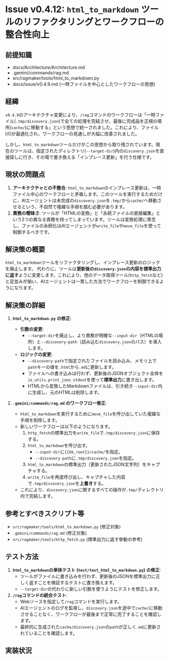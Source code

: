 # Issue v0.4.12: `html_to_markdown` ツールのリファクタリングとワークフローの整合性向上

## 前提知識
- docs/Architecture/Architecture.md
- .gemini/commands/rag.md
- src/ragmaker/tools/html_to_markdown.py
- docs/issue/v0.4.9.md (一時ファイルを中心としたワークフローの思想)

## 経緯
`v0.4.9`のアーキテクチャ変更により、`/rag`コマンドのワークフローは「一時ファイル(`.tmp/discovery.json`)で全ての処理を完結させ、最後に完成品を正規の場所(`cache/`)に移動する」という思想で統一されました。これにより、ファイルI/Oが最適化され、ワークフローの見通しが大幅に改善されました。

しかし、`html_to_markdown`ツールだけがこの思想から取り残されています。現在のツールは、指定されたディレクトリ(`--target-dir`)内の`discovery.json`を直接探しに行き、その場で書き換える「インプレース更新」を行う仕様です。

## 現状の問題点
1.  **アーキテクチャとの不整合**: `html_to_markdown`のインプレース更新は、一時ファイル中心のワークフローと矛盾します。このツールを実行するためだけに、AIエージェントは未完成の`discovery.json`を`.tmp/`から`cache/`へ移動させるという、不自然で複雑な手順を踏む必要があります。
2.  **責務の曖昧さ**: ツールが「HTMLの変換」と「永続ファイルの直接編集」という2つの異なる責務を持ってしまっています。ツールは変換処理に専念し、ファイルの永続化はAIエージェントが`write_file`や`move_file`を使って制御するべきです。

## 解決策の概要
`html_to_markdown`ツールをリファクタリングし、インプレース更新のロジックを廃止します。
代わりに、ツールは**更新後の`discovery.json`の内容を標準出力に返す**ように変更します。これにより、他のデータ取得ツール(`http_fetch`など)と足並みが揃い、AIエージェントは一貫した方法でワークフローを制御できるようになります。

## 解決策の詳細
1.  **`html_to_markdown.py` の修正**:
    -   **引数の変更**:
        -   `--target-dir`を廃止し、より責務が明確な`--input-dir`（HTMLの場所）と`--discovery-path`（読み込む`discovery.json`のパス）を導入します。
    -   **ロジックの変更**:
        -   `--discovery-path`で指定されたファイルを読み込み、メモリ上で`path`キーの値を`.html`から`.md`に更新します。
        -   ファイルへの書き込みは行わず、更新後のJSONオブジェクト全体を`io_utils.print_json_stdout`を使って**標準出力**に書き出します。
        -   HTMLから変換したMarkdownファイルは、引き続き`--input-dir`内に生成し、元のHTMLは削除します。

2.  **`.gemini/commands/rag.md` のワークフロー修正**:
    -   `html_to_markdown`を実行するために`move_file`を呼び出していた複雑な手順を削除します。
    -   新しいワークフローは以下のようになります。
        1.  `http_fetch`の標準出力を`write_file`で`.tmp/discovery.json`に保存する。
        2.  `html_to_markdown`を呼び出す。
            -   `--input-dir`に`{{kb_root}}/cache/`を指定。
            -   `--discovery-path`に`.tmp/discovery.json`を指定。
        3.  `html_to_markdown`の標準出力（更新されたJSON文字列）をキャプチャする。
        4.  `write_file`を再度呼び出し、キャプチャした内容で`.tmp/discovery.json`を**上書き**する。
    -   これにより、`discovery.json`に関するすべての操作が`.tmp/`ディレクトリ内で完結します。

## 参考とすべきスクリプト等
- `src/ragmaker/tools/html_to_markdown.py` (修正対象)
- `.gemini/commands/rag.md` (修正対象)
- `src/ragmaker/tools/http_fetch.py` (標準出力に返す挙動の参考)

## テスト方法
1.  **`html_to_markdown`の単体テスト (`test/test_html_to_markdown.py`) の修正**:
    -   ツールがファイルに書き込みを行わず、更新後のJSONを標準出力に正しく返すことを検証するテストに書き換えます。
    -   `--target-dir`の代わりに新しい引数を使うようにテストを修正します。
2.  **`/rag`コマンドの統合テスト**:
    -   Webソースを指定して`/rag`コマンドを実行します。
    -   AIエージェントのログを監視し、`discovery.json`を途中で`cache/`に移動させることなく、ワークフローが最後まで正常に完了することを確認します。
    -   最終的に生成された`cache/discovery.json`の`path`が正しく`.md`に更新されていることを確認します。

## 実装状況
